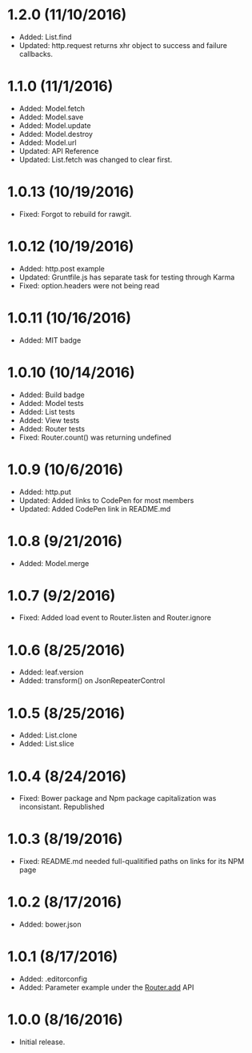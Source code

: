 # 1.2.0 (11/10/2016)

* Added: List.find
* Updated: http.request returns xhr object to success and failure callbacks.

# 1.1.0 (11/1/2016)

* Added: Model.fetch
* Added: Model.save
* Added: Model.update
* Added: Model.destroy
* Added: Model.url
* Updated: API Reference
* Updated: List.fetch was changed to clear first.

# 1.0.13 (10/19/2016)

* Fixed: Forgot to rebuild for rawgit.

# 1.0.12 (10/19/2016)

* Added: http.post example
* Updated: Gruntfile.js has separate task for testing through Karma
* Fixed: option.headers were not being read

# 1.0.11 (10/16/2016)

* Added: MIT badge

# 1.0.10 (10/14/2016)

* Added: Build badge
* Added: Model tests
* Added: List tests
* Added: View tests
* Added: Router tests
* Fixed: Router.count() was returning undefined

# 1.0.9 (10/6/2016)

* Added: http.put
* Updated: Added links to CodePen for most members
* Updated: Added CodePen link in README.md

# 1.0.8  (9/21/2016)

* Added: Model.merge

# 1.0.7  (9/2/2016)

* Fixed: Added load event to Router.listen and Router.ignore

# 1.0.6  (8/25/2016)

* Added: leaf.version
* Added: transform() on JsonRepeaterControl

# 1.0.5  (8/25/2016)

* Added: List.clone
* Added: List.slice

# 1.0.4  (8/24/2016)

* Fixed: Bower package and Npm package capitalization was inconsistant. Republished

# 1.0.3  (8/19/2016)

* Fixed: README.md needed full-qualitified paths on links for its NPM page

# 1.0.2  (8/17/2016)

* Added: bower.json

# 1.0.1  (8/17/2016)

* Added: .editorconfig
* Added: Parameter example under the [Router.add](docs/api/router/add.md) API

# 1.0.0 (8/16/2016)

* Initial release.
